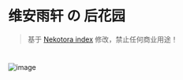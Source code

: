 # 维安雨轩 の 后花园
> 基于 [Nekotora index](https://flag.moe/) 修改，禁止任何商业用途！
# 
![image](https://cdn.jsdelivr.net/gh/Ukenn2112/image/large/20200718120833.png)
